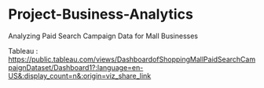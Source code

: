 # Project-Business-Analytics

Analyzing Paid Search Campaign Data for Mall Businesses

Tableau : https://public.tableau.com/views/DashboardofShoppingMallPaidSearchCampaignDataset/Dashboard1?:language=en-US&:display_count=n&:origin=viz_share_link

